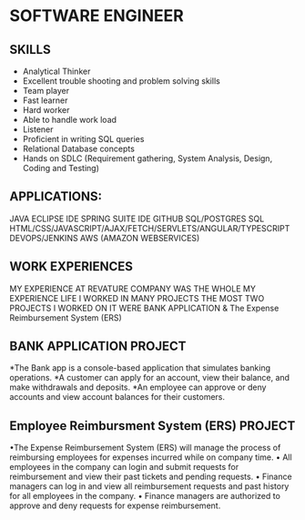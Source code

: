 # SOFTWARE ENGINEER 
SKILLS
------------
* Analytical Thinker   
*  Excellent trouble shooting and problem solving skills
* Team player             
*  Fast learner    
*   Hard worker
* Able to handle work load   
*  Listener  
*  Proficient in writing SQL queries   
* Relational Database concepts 
*  Hands on SDLC (Requirement gathering, System Analysis, Design, Coding and Testing)

APPLICATIONS:
------------------------------------------
JAVA
ECLIPSE IDE
SPRING SUITE IDE
GITHUB
SQL/POSTGRES SQL
HTML/CSS/JAVASCRIPT/AJAX/FETCH/SERVLETS/ANGULAR/TYPESCRIPT
DEVOPS/JENKINS
AWS (AMAZON WEBSERVICES)

WORK EXPERIENCES
-------------------------
MY EXPERIENCE AT REVATURE  COMPANY WAS THE WHOLE MY EXPERIENCE LIFE I WORKED IN MANY PROJECTS THE MOST TWO PROJECTS I WORKED ON IT WERE BANK APPLICATION & The Expense Reimbursement System (ERS)

BANK APPLICATION PROJECT
----------------------
   *The Bank app is a console-based application that simulates banking operations.
   *A customer can apply for an account, view their balance, and make withdrawals and deposits. 
   *An employee can approve or deny accounts and view account balances for their customers.
   
   Employee Reimbursment System (ERS) PROJECT
   -----------------------------------
 •The Expense Reimbursement System (ERS) will manage the process of reimbursing employees for expenses incurred while on company time.
•	All employees in the company can login and submit requests for reimbursement and view their past tickets and pending requests.
•	Finance managers can log in and view all reimbursement requests and past history for all employees in the company.
•	Finance managers are authorized to approve and deny requests for expense reimbursement.





